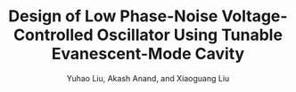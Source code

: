 ---
type: conference
title: Design of Low Phase-Noise Voltage-Controlled Oscillator Using Tunable Evanescent-Mode Cavity
author: Yuhao Liu, Akash Anand, and Xiaoguang Liu
journal:
volume:
number:
year: 2014
month: Jan.
doi: 10.1109/RWS.2014.6830086
pages:
publisher:
booktitle: IEEE Radio and Wireless Symposium (RWS)
note:
sort_key: 201401
---